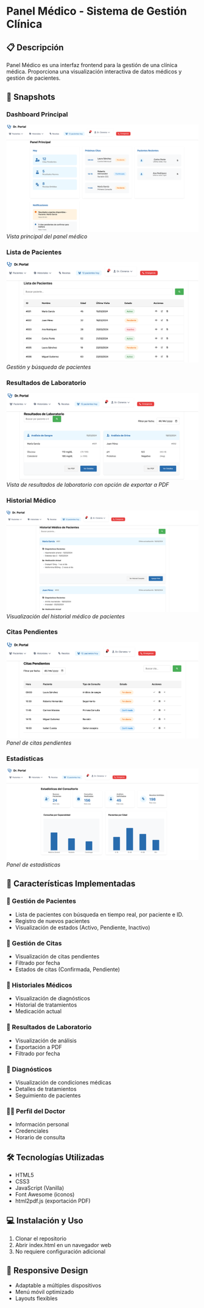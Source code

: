 # Panel Médico - Sistema de Gestión Clínica

## 📋 Descripción
Panel Médico es una interfaz frontend para la gestión de una clínica médica. Proporciona una visualización interactiva de datos médicos y gestión de pacientes.


## 📸 Snapshots

### Dashboard Principal
![Dashboard](./assets/screenshots/navDoc_dashboard.png)
*Vista principal del panel médico*

### Lista de Pacientes
![Lista de Pacientes](./assets/screenshots/navDoc_LP.png)
*Gestión y búsqueda de pacientes*

### Resultados de Laboratorio
![Resultados de Lab](./assets/screenshots/navDoc_RL.png)
*Vista de resultados de laboratorio con opción de exportar a PDF*

### Historial Médico
![Historial Médico](./assets/screenshots/navDoc_HM.png)
*Visualización del historial médico de pacientes*

### Citas Pendientes
![Citas Pendientes](./assets/screenshots/navDoc_CP.png)
*Panel de citas pendientes*

### Estadísticas
![Estadísticas](./assets/screenshots/navDoc_estadisticas.png)
*Panel de estadísticas*

## 🚀 Características Implementadas

### 👥 Gestión de Pacientes
- Lista de pacientes con búsqueda en tiempo real, por paciente e ID.
- Registro de nuevos pacientes
- Visualización de estados (Activo, Pendiente, Inactivo)

### 📅 Gestión de Citas
- Visualización de citas pendientes
- Filtrado por fecha
- Estados de citas (Confirmada, Pendiente)

### 📝 Historiales Médicos
- Visualización de diagnósticos
- Historial de tratamientos
- Medicación actual

### 🔬 Resultados de Laboratorio
- Visualización de análisis
- Exportación a PDF
- Filtrado por fecha

### 🏥 Diagnósticos
- Visualización de condiciones médicas
- Detalles de tratamientos
- Seguimiento de pacientes

### 👨‍⚕️ Perfil del Doctor
- Información personal
- Credenciales
- Horario de consulta

## 🛠️ Tecnologías Utilizadas
- HTML5
- CSS3
- JavaScript (Vanilla)
- Font Awesome (iconos)
- html2pdf.js (exportación PDF)

## 💻 Instalación y Uso

1. Clonar el repositorio
2. Abrir index.html en un navegador web
3. No requiere configuración adicional

## 📱 Responsive Design
- Adaptable a múltiples dispositivos
- Menú móvil optimizado
- Layouts flexibles




